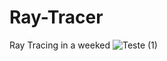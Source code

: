 # Ray-Tracer
Ray Tracing in a weeked
![Teste (1)](https://user-images.githubusercontent.com/45672947/64397741-9cdd3700-d038-11e9-88b9-87db7ad20e8c.jpg)
